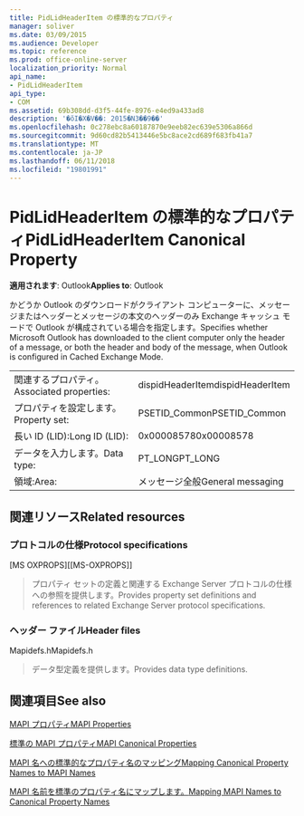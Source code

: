 ```yaml
---
title: PidLidHeaderItem の標準的なプロパティ
manager: soliver
ms.date: 03/09/2015
ms.audience: Developer
ms.topic: reference
ms.prod: office-online-server
localization_priority: Normal
api_name:
- PidLidHeaderItem
api_type:
- COM
ms.assetid: 69b308dd-d3f5-44fe-8976-e4ed9a433ad8
description: '�ŏI�X�V��: 2015�N3��9��'
ms.openlocfilehash: 0c278ebc8a60187870e9eeb82ec639e5306a866d
ms.sourcegitcommit: 9d60cd82b5413446e5bc8ace2cd689f683fb41a7
ms.translationtype: MT
ms.contentlocale: ja-JP
ms.lasthandoff: 06/11/2018
ms.locfileid: "19801991"
---
```

# <a name="pidlidheaderitem-canonical-property"></a><span data-ttu-id="f8ab3-103">PidLidHeaderItem の標準的なプロパティ</span><span class="sxs-lookup"><span data-stu-id="f8ab3-103">PidLidHeaderItem Canonical Property</span></span>

  
  
<span data-ttu-id="f8ab3-104">**適用されます**: Outlook</span><span class="sxs-lookup"><span data-stu-id="f8ab3-104">**Applies to**: Outlook</span></span> 
  
<span data-ttu-id="f8ab3-105">かどうか Outlook のダウンロードがクライアント コンピューターに、メッセージまたはヘッダーとメッセージの本文のヘッダーのみ Exchange キャッシュ モードで Outlook が構成されている場合を指定します。</span><span class="sxs-lookup"><span data-stu-id="f8ab3-105">Specifies whether Microsoft Outlook has downloaded to the client computer only the header of a message, or both the header and body of the message, when Outlook is configured in Cached Exchange Mode.</span></span>
  
|||
|:-----|:-----|
|<span data-ttu-id="f8ab3-106">関連するプロパティ。</span><span class="sxs-lookup"><span data-stu-id="f8ab3-106">Associated properties:</span></span>  <br/> |<span data-ttu-id="f8ab3-107">dispidHeaderItem</span><span class="sxs-lookup"><span data-stu-id="f8ab3-107">dispidHeaderItem</span></span>  <br/> |
|<span data-ttu-id="f8ab3-108">プロパティを設定します。</span><span class="sxs-lookup"><span data-stu-id="f8ab3-108">Property set:</span></span>  <br/> |<span data-ttu-id="f8ab3-109">PSETID_Common</span><span class="sxs-lookup"><span data-stu-id="f8ab3-109">PSETID_Common</span></span>  <br/> |
|<span data-ttu-id="f8ab3-110">長い ID (LID):</span><span class="sxs-lookup"><span data-stu-id="f8ab3-110">Long ID (LID):</span></span>  <br/> |<span data-ttu-id="f8ab3-111">0x00008578</span><span class="sxs-lookup"><span data-stu-id="f8ab3-111">0x00008578</span></span>  <br/> |
|<span data-ttu-id="f8ab3-112">データを入力します。</span><span class="sxs-lookup"><span data-stu-id="f8ab3-112">Data type:</span></span>  <br/> |<span data-ttu-id="f8ab3-113">PT_LONG</span><span class="sxs-lookup"><span data-stu-id="f8ab3-113">PT_LONG</span></span>  <br/> |
|<span data-ttu-id="f8ab3-114">領域:</span><span class="sxs-lookup"><span data-stu-id="f8ab3-114">Area:</span></span>  <br/> |<span data-ttu-id="f8ab3-115">メッセージ全般</span><span class="sxs-lookup"><span data-stu-id="f8ab3-115">General messaging</span></span>  <br/> |
   
## <a name="related-resources"></a><span data-ttu-id="f8ab3-116">関連リソース</span><span class="sxs-lookup"><span data-stu-id="f8ab3-116">Related resources</span></span>

### <a name="protocol-specifications"></a><span data-ttu-id="f8ab3-117">プロトコルの仕様</span><span class="sxs-lookup"><span data-stu-id="f8ab3-117">Protocol specifications</span></span>

<span data-ttu-id="f8ab3-118">[MS OXPROPS]</span><span class="sxs-lookup"><span data-stu-id="f8ab3-118">[[MS-OXPROPS]]</span></span> 
  
> <span data-ttu-id="f8ab3-119">プロパティ セットの定義と関連する Exchange Server プロトコルの仕様への参照を提供します。</span><span class="sxs-lookup"><span data-stu-id="f8ab3-119">Provides property set definitions and references to related Exchange Server protocol specifications.</span></span>
    
### <a name="header-files"></a><span data-ttu-id="f8ab3-120">ヘッダー ファイル</span><span class="sxs-lookup"><span data-stu-id="f8ab3-120">Header files</span></span>

<span data-ttu-id="f8ab3-121">Mapidefs.h</span><span class="sxs-lookup"><span data-stu-id="f8ab3-121">Mapidefs.h</span></span>
  
> <span data-ttu-id="f8ab3-122">データ型定義を提供します。</span><span class="sxs-lookup"><span data-stu-id="f8ab3-122">Provides data type definitions.</span></span>
    
## <a name="see-also"></a><span data-ttu-id="f8ab3-123">関連項目</span><span class="sxs-lookup"><span data-stu-id="f8ab3-123">See also</span></span>



[<span data-ttu-id="f8ab3-124">MAPI プロパティ</span><span class="sxs-lookup"><span data-stu-id="f8ab3-124">MAPI Properties</span></span>](mapi-properties.md)
  
[<span data-ttu-id="f8ab3-125">標準の MAPI プロパティ</span><span class="sxs-lookup"><span data-stu-id="f8ab3-125">MAPI Canonical Properties</span></span>](mapi-canonical-properties.md)
  
[<span data-ttu-id="f8ab3-126">MAPI 名への標準的なプロパティ名のマッピング</span><span class="sxs-lookup"><span data-stu-id="f8ab3-126">Mapping Canonical Property Names to MAPI Names</span></span>](mapping-canonical-property-names-to-mapi-names.md)
  
[<span data-ttu-id="f8ab3-127">MAPI 名前を標準のプロパティ名にマップします。</span><span class="sxs-lookup"><span data-stu-id="f8ab3-127">Mapping MAPI Names to Canonical Property Names</span></span>](mapping-mapi-names-to-canonical-property-names.md)

